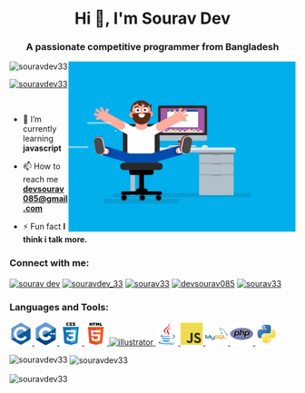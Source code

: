 <h1 align="center">Hi 👋, I'm Sourav Dev</h1>
<h3 align="center">A passionate competitive programmer from Bangladesh</h3>
<img align="right" alt="Coding" width="400" src="https://raw.githubusercontent.com/DakshJn/DakshJn/master/gifs/coder.gif">

<p align="left"> <img src="https://komarev.com/ghpvc/?username=souravdev33&label=Profile%20views&color=0e75b6&style=flat" alt="souravdev33" /> </p>

<p align="left"> <a href="https://github.com/ryo-ma/github-profile-trophy"><img src="https://github-profile-trophy.vercel.app/?username=souravdev33" alt="souravdev33" /></a> </p>

<p align="left"> <a href="https://twitter.com/" target="blank"><img src="https://img.shields.io/twitter/follow/?logo=twitter&style=for-the-badge" alt="" /></a> </p>

- 🌱 I’m currently learning **javascript**

- 📫 How to reach me **devsourav085@gmail.com**

- ⚡ Fun fact **I think i talk more.**

<h3 align="left">Connect with me:</h3>
<p align="left">
<a href="https://fb.com/sourav dev" target="blank"><img align="center" src="https://raw.githubusercontent.com/rahuldkjain/github-profile-readme-generator/master/src/images/icons/Social/facebook.svg" alt="sourav dev" height="30" width="40" /></a>
<a href="https://instagram.com/souravdev_33" target="blank"><img align="center" src="https://raw.githubusercontent.com/rahuldkjain/github-profile-readme-generator/master/src/images/icons/Social/instagram.svg" alt="souravdev_33" height="30" width="40" /></a>
<a href="https://www.codechef.com/users/sourav33" target="blank"><img align="center" src="https://cdn.jsdelivr.net/npm/simple-icons@3.1.0/icons/codechef.svg" alt="sourav33" height="30" width="40" /></a>
<a href="https://codeforces.com/profile/devsourav085" target="blank"><img align="center" src="https://raw.githubusercontent.com/rahuldkjain/github-profile-readme-generator/master/src/images/icons/Social/codeforces.svg" alt="devsourav085" height="30" width="40" /></a>
<a href="https://www.leetcode.com/sourav33" target="blank"><img align="center" src="https://raw.githubusercontent.com/rahuldkjain/github-profile-readme-generator/master/src/images/icons/Social/leet-code.svg" alt="sourav33" height="30" width="40" /></a>
</p>

<h3 align="left">Languages and Tools:</h3>
<p align="left"> <a href="https://www.cprogramming.com/" target="_blank" rel="noreferrer"> <img src="https://raw.githubusercontent.com/devicons/devicon/master/icons/c/c-original.svg" alt="c" width="40" height="40"/> </a> <a href="https://www.w3schools.com/cpp/" target="_blank" rel="noreferrer"> <img src="https://raw.githubusercontent.com/devicons/devicon/master/icons/cplusplus/cplusplus-original.svg" alt="cplusplus" width="40" height="40"/> </a> <a href="https://www.w3schools.com/css/" target="_blank" rel="noreferrer"> <img src="https://raw.githubusercontent.com/devicons/devicon/master/icons/css3/css3-original-wordmark.svg" alt="css3" width="40" height="40"/> </a> <a href="https://www.w3.org/html/" target="_blank" rel="noreferrer"> <img src="https://raw.githubusercontent.com/devicons/devicon/master/icons/html5/html5-original-wordmark.svg" alt="html5" width="40" height="40"/> </a> <a href="https://www.adobe.com/in/products/illustrator.html" target="_blank" rel="noreferrer"> <img src="https://www.vectorlogo.zone/logos/adobe_illustrator/adobe_illustrator-icon.svg" alt="illustrator" width="40" height="40"/> </a> <a href="https://www.java.com" target="_blank" rel="noreferrer"> <img src="https://raw.githubusercontent.com/devicons/devicon/master/icons/java/java-original.svg" alt="java" width="40" height="40"/> </a> <a href="https://developer.mozilla.org/en-US/docs/Web/JavaScript" target="_blank" rel="noreferrer"> <img src="https://raw.githubusercontent.com/devicons/devicon/master/icons/javascript/javascript-original.svg" alt="javascript" width="40" height="40"/> </a> <a href="https://www.mysql.com/" target="_blank" rel="noreferrer"> <img src="https://raw.githubusercontent.com/devicons/devicon/master/icons/mysql/mysql-original-wordmark.svg" alt="mysql" width="40" height="40"/> </a> <a href="https://www.php.net" target="_blank" rel="noreferrer"> <img src="https://raw.githubusercontent.com/devicons/devicon/master/icons/php/php-original.svg" alt="php" width="40" height="40"/> </a> <a href="https://www.python.org" target="_blank" rel="noreferrer"> <img src="https://raw.githubusercontent.com/devicons/devicon/master/icons/python/python-original.svg" alt="python" width="40" height="40"/> </a> </p>

<p><img align="left" src="https://github-readme-stats.vercel.app/api/top-langs?username=souravdev33&show_icons=true&locale=en&layout=compact" alt="souravdev33" /></p>

<p>&nbsp;<img align="center" src="https://github-readme-stats.vercel.app/api?username=souravdev33&show_icons=true&locale=en" alt="souravdev33" /></p>

<p><img align="center" src="https://github-readme-streak-stats.herokuapp.com/?user=souravdev33&" alt="souravdev33" /></p>
